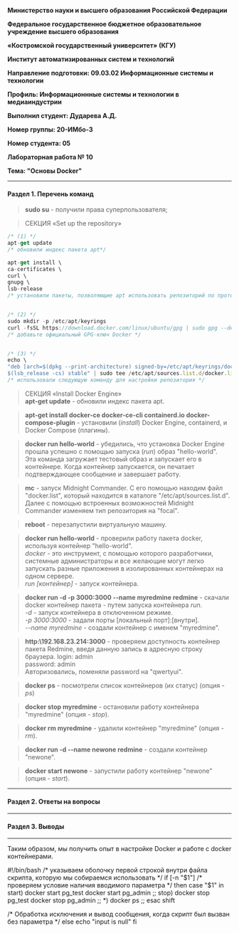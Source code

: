 **Министерство науки и высшего образования Российской Федерации**

**Федеральное государственное бюджетное образовательное учреждение высшего образования**

**«Костромской государственный университет» (КГУ)**

**Институт автоматизированных систем и технологий**

**Направление подготовки: 09.03.02 Информационные системы и технологии**

**Профиль: Информационнные системы и технологии в медиаиндустрии**

**Выполнил студент: Дударева А.Д.**

**Номер группы: 20-ИМбо-3**

**Номер студента: 05**

**Лабораторная работа № 10** 

**Тема: "Основы Docker"**

-----
#### Раздел 1. Перечень команд
> **sudo su** - получили права суперпользователя;

> СЕКЦИЯ «Set up the repository»  
 ```javascript
/* (1) */
apt-get update
/* обновили индекс пакета apt*/

apt-get install \
ca-certificates \
curl \
gnupg \
lsb-release
/* установили пакеты, позволяющие apt использовать репозиторий по протоколу HTTPS */
 

/* (2) */
sudo mkdir -p /etc/apt/keyrings
curl -fsSL https://download.docker.com/linux/ubuntu/gpg | sudo gpg --dearmor -o /etc/apt/keyrings/docker.gpg 
/* добавьте официальный GPG-ключ Docker */


/* (3) */
echo \
"deb [arch=$(dpkg --print-architecture) signed-by=/etc/apt/keyrings/docker.gpg] https://download.docker.com/linux/ubuntu \
$(lsb_release -cs) stable" | sudo tee /etc/apt/sources.list.d/docker.list > /dev/null
/* использовали следующую команду для настройки репозитория */
```

> СЕКЦИЯ «Install Docker Engine»  
> **apt-get update** - обновили индекс пакета apt.

> **apt-get install docker-ce docker-ce-cli containerd.io docker-compose-plugin** - установили (*install*) Docker Engine, containerd, и Docker Compose (плагины).

> **docker run hello-world** - убедились, что установка Docker Engine прошла успешно с помощью запуска (*run*) образ "hello-world".   
> Эта команда загружает тестовый образ и запускает его в контейнере. Когда контейнер запускается, он печатает подтверждающее сообщение и завершает работу.

> **mc** - запуск Midnight Commander. С его помощью находим файл "docker.list", который находится в каталоге "/etc/apt/sources.list.d". Далее с помощью встроенных возможностей Midnight Commander изменяем тип репозитория на "focal".

> **reboot** - перезапустили виртуальную машину.  

> **docker run hello-world** - проверили работу пакета docker, используя контейнер "hello-world".  
> *docker* - это инструмент, с помощью которого разработчики, системные администраторы и все желающие могут легко запускать разные приложения в изолированных контейнерах на одном сервере.  
> *run [контейнер]* - запуск контейнера.

> **docker run -d -p 3000:3000 --name myredmine redmine** - скачали docker контейнер пакета - путем запуска контейнера *run*.  
> *-d* - запуск контейнера в отключенном режиме.  
> *-p 3000:3000* - задали порты [локальный порт]:[внутри].  
> *--name myredmine* - создали контейнер с именем "myredmine".  

> **http:\\192.168.23.214:3000** - проверяем доступность контейнер пакета Redmine, введя данную запись в адресную строку браузера.
> login: admin    
> password: admin    
> Авторизовались, поменяли password на "qwertyui".

> **docker ps** - посмотрели список контейнеров (их статус) (опция - *ps*)

> **docker stop myredmine** - остановили работу контейнера "myredmine" (опция - *stop*).

> **docker rm myredmine** - удалили контейнер "myredmine" (опция - *rm*).

> **docker run -d --name newone redmine** - создали контейнер "newone".

> **docker start newone** - запустили работу контейнер "newone" (опция - *start*).


-----
#### Раздел 2. Ответы на вопросы
-----
#### Раздел 3. Выводы
-----

Таким образом, мы получить опыт в настройке Docker и работе с docker контейнерами.


#!/bin/bash    /* указываем оболочку первой строкой внутри файла скрипта, которую мы собираемся использовать */
 if [-n "$1"]   /* проверяем условие наличия вводимого параметра */
 then 
	case "$1" in 
	start) docker start pg_test
	       docker start pg_admin ;;
	stop) docker stop pg_test
	      docker stop pg_admin ;;
	*) docker ps ;;
	esac
	shift
  
 /* Обработка исключения и вывод сообщения, когда скрипт был вызван без параметра */
 else echo "input is null" 
 fi